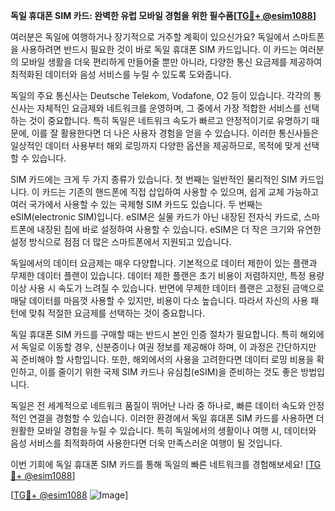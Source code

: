 **독일 휴대폰 SIM 카드: 완벽한 유럽 모바일 경험을 위한 필수품[[TG💪+ @esim1088](https://t.me/s/esim1088)]**

여러분은 독일에 여행하거나 장기적으로 거주할 계획이 있으신가요? 독일에서 스마트폰을 사용하려면 반드시 필요한 것이 바로 독일 휴대폰 SIM 카드입니다. 이 카드는 여러분의 모바일 생활을 더욱 편리하게 만들어줄 뿐만 아니라, 다양한 통신 요금제를 제공하여 최적화된 데이터와 음성 서비스를 누릴 수 있도록 도와줍니다.

독일의 주요 통신사는 Deutsche Telekom, Vodafone, O2 등이 있습니다. 각각의 통신사는 자체적인 요금제와 네트워크를 운영하며, 그 중에서 가장 적합한 서비스를 선택하는 것이 중요합니다. 특히 독일은 네트워크 속도가 빠르고 안정적이기로 유명하기 때문에, 이를 잘 활용한다면 더 나은 사용자 경험을 얻을 수 있습니다. 이러한 통신사들은 일상적인 데이터 사용부터 해외 로밍까지 다양한 옵션을 제공하므로, 목적에 맞게 선택할 수 있습니다.

SIM 카드에는 크게 두 가지 종류가 있습니다. 첫 번째는 일반적인 물리적인 SIM 카드입니다. 이 카드는 기존의 핸드폰에 직접 삽입하여 사용할 수 있으며, 쉽게 교체 가능하고 여러 국가에서 사용할 수 있는 국제형 SIM 카드도 있습니다. 두 번째는 eSIM(electronic SIM)입니다. eSIM은 실물 카드가 아닌 내장된 전자식 카드로, 스마트폰에 내장된 칩에 바로 설정하여 사용할 수 있습니다. eSIM은 더 작은 크기와 유연한 설정 방식으로 점점 더 많은 스마트폰에서 지원되고 있습니다.

독일에서의 데이터 요금제는 매우 다양합니다. 기본적으로 데이터 제한이 있는 플랜과 무제한 데이터 플랜이 있습니다. 데이터 제한 플랜은 초기 비용이 저렴하지만, 특정 용량 이상 사용 시 속도가 느려질 수 있습니다. 반면에 무제한 데이터 플랜은 고정된 금액으로 매달 데이터를 마음껏 사용할 수 있지만, 비용이 다소 높습니다. 따라서 자신의 사용 패턴에 맞춰 적절한 요금제를 선택하는 것이 중요합니다.

독일 휴대폰 SIM 카드를 구매할 때는 반드시 본인 인증 절차가 필요합니다. 특히 해외에서 독일로 이동할 경우, 신분증이나 여권 정보를 제공해야 하며, 이 과정은 간단하지만 꼭 준비해야 할 사항입니다. 또한, 해외에서의 사용을 고려한다면 데이터 로밍 비용을 확인하고, 이를 줄이기 위한 국제 SIM 카드나 유심칩(eSIM)을 준비하는 것도 좋은 방법입니다.

독일은 전 세계적으로 네트워크 품질이 뛰어난 나라 중 하나로, 빠른 데이터 속도와 안정적인 연결을 경험할 수 있습니다. 이러한 환경에서 독일 휴대폰 SIM 카드를 사용하면 더 원활한 모바일 경험을 누릴 수 있습니다. 특히 독일에서의 생활이나 여행 시, 데이터와 음성 서비스를 최적화하여 사용한다면 더욱 만족스러운 여행이 될 것입니다.

이번 기회에 독일 휴대폰 SIM 카드를 통해 독일의 빠른 네트워크를 경험해보세요! [[TG💪+ @esim1088](https://t.me/s/esim1088)]

[[TG💪+ @esim1088](https://t.me/s/esim1088) ![Image](https://i.postimg.cc/Y0z9fWf4/image.png)]